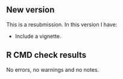 ## New version
This is a resubmission. In this version I have:

* Include a vignette.
  
## R CMD check results
No errors, no warnings and no notes.
